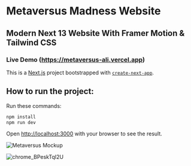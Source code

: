 # Metaversus Madness Website 

## Modern Next 13 Website With Framer Motion & Tailwind CSS

### Live Demo (https://metaversus-ali.vercel.app)

This is a [Next.js](https://nextjs.org/) project bootstrapped with [`create-next-app`](https://github.com/vercel/next.js/tree/canary/packages/create-next-app).

## How to run the project:

Run these commands:

```bash
npm install
npm run dev
```

Open [http://localhost:3000](http://localhost:3000) with your browser to see the result.

![Metaversus Mockup](https://user-images.githubusercontent.com/62913154/210361943-baa5b4ed-2517-4a70-98cf-c933ac1ccbe7.png)

![chrome_BPeskTqI2U](https://user-images.githubusercontent.com/62913154/210361960-611684b7-69ce-479b-b31f-09b97b372277.png)
